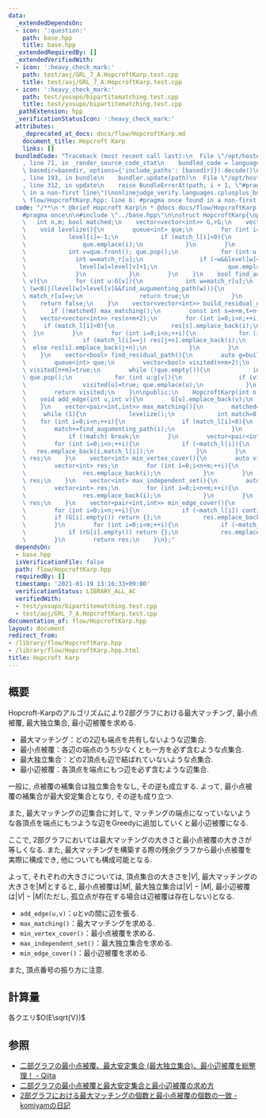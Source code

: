 ```yaml
---
data:
  _extendedDependsOn:
  - icon: ':question:'
    path: base.hpp
    title: base.hpp
  _extendedRequiredBy: []
  _extendedVerifiedWith:
  - icon: ':heavy_check_mark:'
    path: test/aoj/GRL_7_A.HopcroftKarp.test.cpp
    title: test/aoj/GRL_7_A.HopcroftKarp.test.cpp
  - icon: ':heavy_check_mark:'
    path: test/yosupo/bipartitematching.test.cpp
    title: test/yosupo/bipartitematching.test.cpp
  _pathExtension: hpp
  _verificationStatusIcon: ':heavy_check_mark:'
  attributes:
    _deprecated_at_docs: docs/flow/HopcroftKarp.md
    document_title: Hopcroft Karp
    links: []
  bundledCode: "Traceback (most recent call last):\n  File \"/opt/hostedtoolcache/Python/3.9.1/x64/lib/python3.9/site-packages/onlinejudge_verify/documentation/build.py\"\
    , line 71, in _render_source_code_stat\n    bundled_code = language.bundle(stat.path,\
    \ basedir=basedir, options={'include_paths': [basedir]}).decode()\n  File \"/opt/hostedtoolcache/Python/3.9.1/x64/lib/python3.9/site-packages/onlinejudge_verify/languages/cplusplus.py\"\
    , line 193, in bundle\n    bundler.update(path)\n  File \"/opt/hostedtoolcache/Python/3.9.1/x64/lib/python3.9/site-packages/onlinejudge_verify/languages/cplusplus_bundle.py\"\
    , line 312, in update\n    raise BundleErrorAt(path, i + 1, \"#pragma once found\
    \ in a non-first line\")\nonlinejudge_verify.languages.cplusplus_bundle.BundleErrorAt:\
    \ flow/HopcroftKarp.hpp: line 6: #pragma once found in a non-first line\n"
  code: "/**\n * @brief Hopcroft Karp\n * @docs docs/flow/HopcroftKarp.md\n */\n\n\
    #pragma once\n\n#include \"../base.hpp\"\n\nstruct HopcroftKarp{\nprivate:\n \
    \   int n,m; bool matched;\n    vector<vector<int>> G,rG;\n    vector<int> match_l,match_r,level;\n\
    \    void levelize(){\n        queue<int> que;\n        for (int i=0;i<n;++i){\n\
    \            level[i]=-1;\n            if (match_l[i]<0){\n                level[i]=0;\n\
    \                que.emplace(i);\n            }\n        }\n        while (!que.empty()){\n\
    \            int v=que.front(); que.pop();\n            for (int u:G[v]){\n  \
    \              int w=match_r[u];\n                if (~w&&level[w]<0){\n     \
    \               level[w]=level[v]+1;\n                    que.emplace(w);\n  \
    \              }\n            }\n        }\n    }\n    bool find_augumenting_path(int\
    \ v){\n        for (int u:G[v]){\n            int w=match_r[u];\n            if\
    \ (w<0||(level[w]>level[v]&&find_augumenting_path(w))){\n                match_l[v]=u;\
    \ match_r[u]=v;\n                return true;\n            }\n        }\n    \
    \    return false;\n    }\n    vector<vector<int>> build_residual_graph(){\n \
    \       if (!matched) max_matching();\n        const int s=n+m,t=n+m+1;\n    \
    \    vector<vector<int>> res(n+m+2);\n        for (int i=0;i<n;++i){\n       \
    \     if (match_l[i]<0){\n                res[s].emplace_back(i);\n          \
    \  }\n        }\n        for (int i=0;i<n;++i){\n            for (int j:G[i]){\n\
    \                if (match_l[i]==j) res[j+n].emplace_back(i);\n              \
    \  else res[i].emplace_back(j+n);\n            }\n        }\n        return res;\n\
    \    }\n    vector<bool> find_residual_path(){\n        auto g=build_residual_graph();\n\
    \        queue<int> que;\n        vector<bool> visited(n+m+2);\n        que.emplace(n+m);\
    \ visited[n+m]=true;\n        while (!que.empty()){\n            int v=que.front();\
    \ que.pop();\n            for (int u:g[v]){\n                if (visited[u]) continue;\n\
    \                visited[u]=true; que.emplace(u);\n            }\n        }\n\
    \        return visited;\n    }\n\npublic:\n    HopcroftKarp(int n,int m):n(n),m(m),G(n),rG(m),match_l(n,-1),match_r(m,-1),level(n),matched(false){}\n\
    \    void add_edge(int u,int v){\n        G[u].emplace_back(v);\n        rG[v].emplace_back(u);\n\
    \    }\n    vector<pair<int,int>> max_matching(){\n        matched=true;\n   \
    \     while (1){\n            levelize();\n            int match=0;\n        \
    \    for (int i=0;i<n;++i){\n                if (match_l[i]<0){\n            \
    \        match+=find_augumenting_path(i);\n                }\n            }\n\
    \            if (!match) break;\n        }\n        vector<pair<int,int>> res;\n\
    \        for (int i=0;i<n;++i){\n            if (~match_l[i]){\n             \
    \   res.emplace_back(i,match_l[i]);\n            }\n        }\n        return\
    \ res;\n    }\n    vector<int> min_vertex_cover(){\n        auto visited=find_residual_path();\n\
    \        vector<int> res;\n        for (int i=0;i<n+m;++i){\n            if (visited[i]^(i<n)){\n\
    \                res.emplace_back(i);\n            }\n        }\n        return\
    \ res;\n    }\n    vector<int> max_independent_set(){\n        auto visited=find_residual_path();\n\
    \        vector<int> res;\n        for (int i=0;i<n+m;++i){\n            if (visited[i]^(i>=n)){\n\
    \                res.emplace_back(i);\n            }\n        }\n        return\
    \ res;\n    }\n    vector<pair<int,int>> min_edge_cover(){\n        auto res=max_matching();\n\
    \        for (int i=0;i<n;++i){\n            if (~match_l[i]) continue;\n    \
    \        if (G[i].empty()) return {};\n            res.emplace_back(i,G[i][0]);\n\
    \        }\n        for (int i=0;i<m;++i){\n            if (~match_r[i]) continue;\n\
    \            if (rG[i].empty()) return {};\n            res.emplace_back(rG[i][0],i);\n\
    \        }\n        return res;\n    }\n};"
  dependsOn:
  - base.hpp
  isVerificationFile: false
  path: flow/HopcroftKarp.hpp
  requiredBy: []
  timestamp: '2021-01-19 13:16:33+09:00'
  verificationStatus: LIBRARY_ALL_AC
  verifiedWith:
  - test/yosupo/bipartitematching.test.cpp
  - test/aoj/GRL_7_A.HopcroftKarp.test.cpp
documentation_of: flow/HopcroftKarp.hpp
layout: document
redirect_from:
- /library/flow/HopcroftKarp.hpp
- /library/flow/HopcroftKarp.hpp.html
title: Hopcroft Karp
---
```

## 概要
Hopcroft-Karpのアルゴリズムにより2部グラフにおける最大マッチング, 最小点被覆, 最大独立集合, 最小辺被覆を求める.
- 最大マッチング：どの2辺も端点を共有しないような辺集合.
- 最小点被覆：各辺の端点のうち少なくとも一方を必ず含むような点集合.
- 最大独立集合：どの2頂点も辺で結ばれていないような点集合.
- 最小辺被覆：各頂点を端点にもつ辺を必ず含むような辺集合.

一般に, 点被覆の補集合は独立集合をなし, その逆も成立する. よって, 最小点被覆の補集合が最大安定集合となり, その逆も成り立つ.

また, 最大マッチングの辺集合に対して, マッチングの端点になっていないような各頂点を端点にもつような辺をGreedyに追加していくと最小辺被覆になる.

ここで, 2部グラフにおいては最大マッチングの大きさと最小点被覆の大きさが等しくなる. また, 最大マッチングを構築する際の残余グラフから最小点被覆を実際に構成でき, 他についても構成可能となる.

よって, それぞれの大きさについては, 頂点集合の大きさを$|V|$, 最大マッチングの大きさを$|M|$とすると, 最小点被覆は$|M|$, 最大独立集合は$|V|-|M|$, 最小辺被覆は$|V|-|M|$(ただし, 孤立点が存在する場合は辺被覆は存在しない)となる.

- `add_edge(u,v)`：$u$と$v$の間に辺を張る.
- `max_matching()`：最大マッチングを求める.
- `min_vertex_cover()`：最小点被覆を求める.
- `max_independent_set()`：最大独立集合を求める.
- `min_edge_cover()`：最小辺被覆を求める.

また, 頂点番号の振り方に注意.
## 計算量
各クエリ$O(E\sqrt{V})$

## 参照
- [二部グラフの最小点被覆、最大安定集合 (最大独立集合)、最小辺被覆を総整理！ - Qiita](https://qiita.com/drken/items/7f98315b56c95a6181a4)
- [二部グラフの最小点被覆と最大安定集合と最小辺被覆の求め方](https://www.slideshare.net/drken1215/ss-86894312)
- [2部グラフにおける最大マッチングの個数と最小点被覆の個数の一致 - komiyamの日記](https://komiyam.hatenadiary.org/entry/20110208/1297112982)